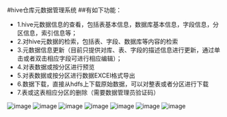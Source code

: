 #hive仓库元数据管理系统
##有如下功能：
*   1.hive元数据信息的查看，包括表基本信息，数据库基本信息，字段信息，分区信息，索引信息等；
*   2.对hive元数据的检索，包括表、字段、数据库等内容的检索
*   3.元数据信息更新（目前只提供对库、表、字段的描述信息进行更新，通过单击或者双击相应字段可进行相应编辑）；
*   4.对表数据或按分区进行预览
*   5.对表数据或按分区进行数据EXCEl格式导出
*   6.数据下载，直接从hdfs上下载原始数据，可以对整表或者分区进行下载
*   7.表或这表相应分区的删除（需要数据管理员验证码）

![image](https://github.com/cnfire/hiveMetaMgr/tree/master/src/main/webapp/doc/1.png)
![image](https://github.com/cnfire/hiveMetaMgr/tree/master/src/main/webapp/doc/2.png)
![image](https://github.com/cnfire/hiveMetaMgr/tree/master/src/main/webapp/doc/3.png)
![image](https://github.com/cnfire/hiveMetaMgr/tree/master/src/main/webapp/doc/4.png)
![image](https://github.com/cnfire/hiveMetaMgr/tree/master/src/main/webapp/doc/5.png)
![image](https://github.com/cnfire/hiveMetaMgr/tree/master/src/main/webapp/doc/6.png)
![image](https://github.com/cnfire/hiveMetaMgr/tree/master/src/main/webapp/doc/7.png)
